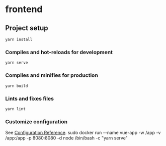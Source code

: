 # frontend

## Project setup
```
yarn install
```

### Compiles and hot-reloads for development
```
yarn serve
```

### Compiles and minifies for production
```
yarn build
```

### Lints and fixes files
```
yarn lint
```

### Customize configuration
See [Configuration Reference](https://cli.vuejs.org/config/).
sudo docker run --name vue-app -w /app  -v /app:/app -p 8080:8080 -d node /bin/bash -c "yarn serve"

